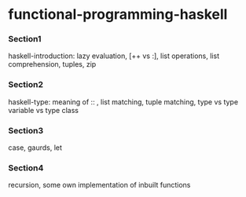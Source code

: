 # functional-programming-haskell

### Section1
haskell-introduction: lazy evaluation, [++ vs :], list operations, list comprehension, tuples, zip

### Section2
haskell-type: meaning of :: , list matching, tuple matching, type vs type variable vs type class

### Section3
case, gaurds, let

### Section4
recursion, some own implementation of inbuilt functions
